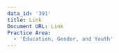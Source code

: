 ```yaml
---
data_id: '391'
title: Link
Document URL: Link
Practice Area:
  - 'Education, Gender, and Youth'
---
```

